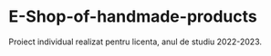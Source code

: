 # E-Shop-of-handmade-products
Proiect individual realizat pentru licenta, anul de studiu 2022-2023.
